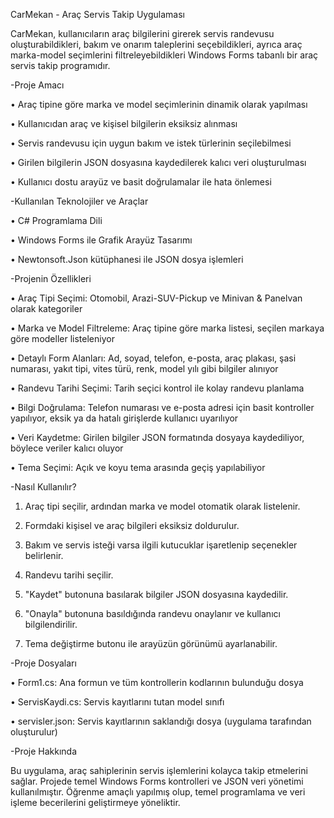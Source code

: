CarMekan - Araç Servis Takip Uygulaması

CarMekan, kullanıcıların araç bilgilerini girerek servis randevusu oluşturabildikleri, bakım ve onarım taleplerini seçebildikleri, ayrıca araç marka-model seçimlerini filtreleyebildikleri Windows Forms tabanlı bir araç servis takip programıdır.

-Proje Amacı

• Araç tipine göre marka ve model seçimlerinin dinamik olarak yapılması

• Kullanıcıdan araç ve kişisel bilgilerin eksiksiz alınması

• Servis randevusu için uygun bakım ve istek türlerinin seçilebilmesi

• Girilen bilgilerin JSON dosyasına kaydedilerek kalıcı veri oluşturulması

• Kullanıcı dostu arayüz ve basit doğrulamalar ile hata önlemesi

-Kullanılan Teknolojiler ve Araçlar

• C# Programlama Dili

• Windows Forms ile Grafik Arayüz Tasarımı

• Newtonsoft.Json kütüphanesi ile JSON dosya işlemleri

-Projenin Özellikleri

• Araç Tipi Seçimi: Otomobil, Arazi-SUV-Pickup ve Minivan & Panelvan olarak kategoriler

• Marka ve Model Filtreleme: Araç tipine göre marka listesi, seçilen markaya göre modeller listeleniyor

• Detaylı Form Alanları: Ad, soyad, telefon, e-posta, araç plakası, şasi numarası, yakıt tipi, vites türü, renk, model yılı gibi bilgiler alınıyor

• Randevu Tarihi Seçimi: Tarih seçici kontrol ile kolay randevu planlama

• Bilgi Doğrulama: Telefon numarası ve e-posta adresi için basit kontroller yapılıyor, eksik ya da hatalı girişlerde kullanıcı uyarılıyor

• Veri Kaydetme: Girilen bilgiler JSON formatında dosyaya kaydediliyor, böylece veriler kalıcı oluyor

• Tema Seçimi: Açık ve koyu tema arasında geçiş yapılabiliyor

-Nasıl Kullanılır?

1. Araç tipi seçilir, ardından marka ve model otomatik olarak listelenir.

2. Formdaki kişisel ve araç bilgileri eksiksiz doldurulur.

3. Bakım ve servis isteği varsa ilgili kutucuklar işaretlenip seçenekler belirlenir.

4. Randevu tarihi seçilir.

5. "Kaydet" butonuna basılarak bilgiler JSON dosyasına kaydedilir.

6. "Onayla" butonuna basıldığında randevu onaylanır ve kullanıcı bilgilendirilir.

7. Tema değiştirme butonu ile arayüzün görünümü ayarlanabilir.

-Proje Dosyaları

• Form1.cs: Ana formun ve tüm kontrollerin kodlarının bulunduğu dosya

• ServisKaydi.cs: Servis kayıtlarını tutan model sınıfı

• servisler.json: Servis kayıtlarının saklandığı dosya (uygulama tarafından oluşturulur)

-Proje Hakkında

Bu uygulama, araç sahiplerinin servis işlemlerini kolayca takip etmelerini sağlar. Projede temel Windows Forms kontrolleri ve JSON veri yönetimi kullanılmıştır. Öğrenme amaçlı yapılmış olup, temel programlama ve veri işleme becerilerini geliştirmeye yöneliktir.

